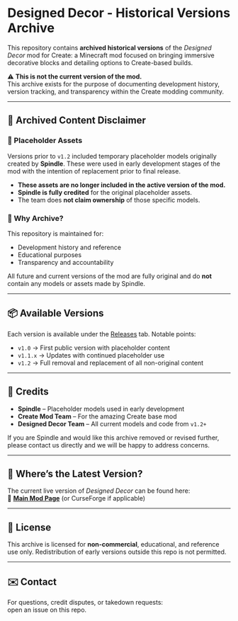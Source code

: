 # Designed Decor - Historical Versions Archive

This repository contains **archived historical versions** of the _Designed Decor_ mod for Create: a Minecraft mod focused on bringing immersive decorative blocks and detailing options to Create-based builds.

⚠️ **This is not the current version of the mod.**  
This archive exists for the purpose of documenting development history, version tracking, and transparency within the Create modding community.

---

## 🚧 Archived Content Disclaimer

### 🔹 Placeholder Assets

Versions prior to `v1.2` included temporary placeholder models originally created by **Spindle**. These were used in early development stages of the mod with the intention of replacement prior to final release.

- **These assets are no longer included in the active version of the mod.**
- **Spindle is fully credited** for the original placeholder assets.
- The team does **not claim ownership** of those specific models.

### 🔹 Why Archive?

This repository is maintained for:
- Development history and reference
- Educational purposes
- Transparency and accountability

All future and current versions of the mod are fully original and do **not** contain any models or assets made by Spindle.

---

## 📦 Available Versions

Each version is available under the [Releases](https://github.com/your-repo/releases) tab. Notable points:

- `v1.0` → First public version with placeholder content
- `v1.1.x` → Updates with continued placeholder use
- `v1.2` → Full removal and replacement of all non-original content

---

## 📄 Credits

- **Spindle** – Placeholder models used in early development
- **Create Mod Team** – For the amazing Create base mod
- **Designed Decor Team** – All current models and code from `v1.2+`

If you are Spindle and would like this archive removed or revised further, please contact us directly and we will be happy to address concerns.

---

## 📢 Where’s the Latest Version?

The current live version of _Designed Decor_ can be found here:  
🔗 [**Main Mod Page**](https://modrinth.com/mod/designed-decor) (or CurseForge if applicable)

---

## 🔐 License

This archive is licensed for **non-commercial**, educational, and reference use only. Redistribution of early versions outside this repo is not permitted.

---

## ✉️ Contact

For questions, credit disputes, or takedown requests:  
open an issue on this repo.

